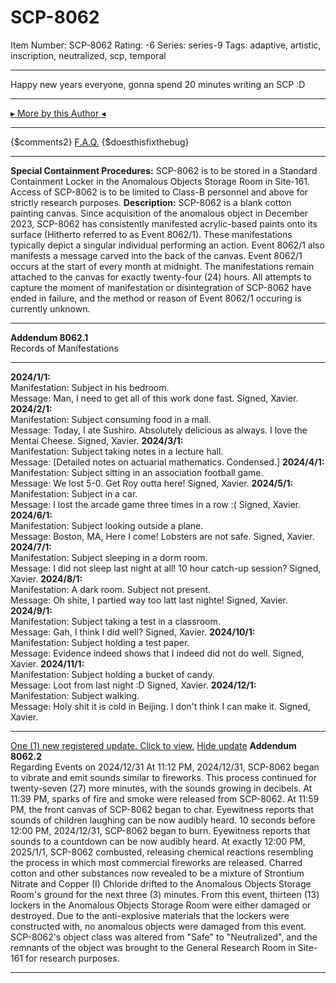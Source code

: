 # SCP-8062
Item Number: SCP-8062
Rating: -6
Series: series-9
Tags: adaptive, artistic, inscription, neutralized, scp, temporal

---

Happy new years everyone, gonna spend 20 minutes writing an SCP :D
* * *
[▸ More by this Author ◂](https://scp-wiki.wikidot.com/galaxy1220)
* * *
{$comments2}
[F.A.Q.](https://scp-wiki.wikidot.com/component:info-ayers)
{$doesthisfixthebug}
* * *
**Special Containment Procedures:** SCP-8062 is to be stored in a Standard Containment Locker in the Anomalous Objects Storage Room in Site-161. Access of SCP-8062 is to be limited to Class-B personnel and above for strictly research purposes.
**Description:** SCP-8062 is a blank cotton painting canvas. Since acquisition of the anomalous object in December 2023, SCP-8062 has consistently manifested acrylic-based paints onto its surface (Hitherto referred to as Event 8062/1). These manifestations typically depict a singular individual performing an action. Event 8062/1 also manifests a message carved into the back of the canvas.
Event 8062/1 occurs at the start of every month at midnight. The manifestations remain attached to the canvas for exactly twenty-four (24) hours. All attempts to capture the moment of manifestation or disintegration of SCP-8062 have ended in failure, and the method or reason of Event 8062/1 occuring is currently unknown.
* * *
**Addendum 8062.1**  
Records of Manifestations
* * *
**2024/1/1:**  
Manifestation: Subject in his bedroom.  
Message: Man, I need to get all of this work done fast. Signed, Xavier.
**2024/2/1:**  
Manifestation: Subject consuming food in a mall.  
Message: Today, I ate Sushiro. Absolutely delicious as always. I love the Mentai Cheese. Signed, Xavier.
**2024/3/1:**  
Manifestation: Subject taking notes in a lecture hall.  
Message: [Detailed notes on actuarial mathematics. Condensed.]
**2024/4/1:**  
Manifestation: Subject sitting in an association football game.  
Message: We lost 5-0. Get Roy outta here! Signed, Xavier.
**2024/5/1:**  
Manifestation: Subject in a car.  
Message: I lost the arcade game three times in a row :( Signed, Xavier.
**2024/6/1:**  
Manifestation: Subject looking outside a plane.  
Message: Boston, MA, Here I come! Lobsters are not safe. Signed, Xavier.
**2024/7/1:**  
Manifestation: Subject sleeping in a dorm room.  
Message: I did not sleep last night at all! 10 hour catch-up session? Signed, Xavier.
**2024/8/1:**  
Manifestation: A dark room. Subject not present.  
Message: Oh shite, I partied way too latt last nighte! Signed, Xavier.
**2024/9/1:**  
Manifestation: Subject taking a test in a classroom.  
Message: Gah, I think I did well? Signed, Xavier.
**2024/10/1:**  
Manifestation: Subject holding a test paper.  
Message: Evidence indeed shows that I indeed did not do well. Signed, Xavier.
**2024/11/1:**  
Manifestation: Subject holding a bucket of candy.  
Message: Loot from last night :D Signed, Xavier.
**2024/12/1:**  
Manifestation: Subject walking.  
Message: Holy shit it is cold in Beijing. I don't think I can make it. Signed, Xavier.
* * *
[One (1) new registered update. Click to view.](javascript:;)
[Hide update](javascript:;)
**Addendum 8062.2**  
Regarding Events on 2024/12/31
At 11:12 PM, 2024/12/31, SCP-8062 began to vibrate and emit sounds similar to fireworks. This process continued for twenty-seven (27) more minutes, with the sounds growing in decibels.
At 11:39 PM, sparks of fire and smoke were released from SCP-8062.
At 11:59 PM, the front canvas of SCP-8062 began to char. Eyewitness reports that sounds of children laughing can be now audibly heard.
10 seconds before 12:00 PM, 2024/12/31, SCP-8062 began to burn. Eyewitness reports that sounds to a countdown can be now audibly heard.
At exactly 12:00 PM, 2025/1/1, SCP-8062 combusted, releasing chemical reactions resembling the process in which most commercial fireworks are released. Charred cotton and other substances now revealed to be a mixture of Strontium Nitrate and Copper (I) Chloride drifted to the Anomalous Objects Storage Room's ground for the next three (3) minutes.
From this event, thirteen (13) lockers in the Anomalous Objects Storage Room were either damaged or destroyed. Due to the anti-explosive materials that the lockers were constructed with, no anomalous objects were damaged from this event.
SCP-8062's object class was altered from "Safe" to "Neutralized", and the remnants of the object was brought to the General Research Room in Site-161 for research purposes.
* * *